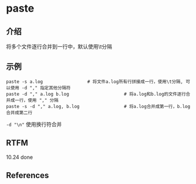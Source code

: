 
# paste

## 介绍

将多个文件逐行合并到一行中，默认使用\t分隔

## 示例

```text
paste -s a.log                 # 将文件a.log所有行拼接成一行，使用\t分隔, 可以使用 -d "," 指定其他分隔符
paste -d "," a.log b.log                     # 将a.log和b.log的文件逐行合并成一行，使用 "," 分隔
paste -s -d "," a.log, b.log                 # 将a.log合并成第一行，b.log合并成第二行
```

`-d "\n"` 使用换行符合并

## RTFM

10.24 done

## References

